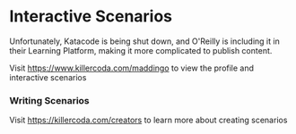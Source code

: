 # Interactive Scenarios

Unfortunately, Katacode is being shut down, and O'Reilly is including it in their Learning Platform, making it more complicated to publish content.

Visit https://www.killercoda.com/maddingo to view the profile and interactive scenarios

### Writing Scenarios
Visit https://killercoda.com/creators to learn more about creating scenarios

